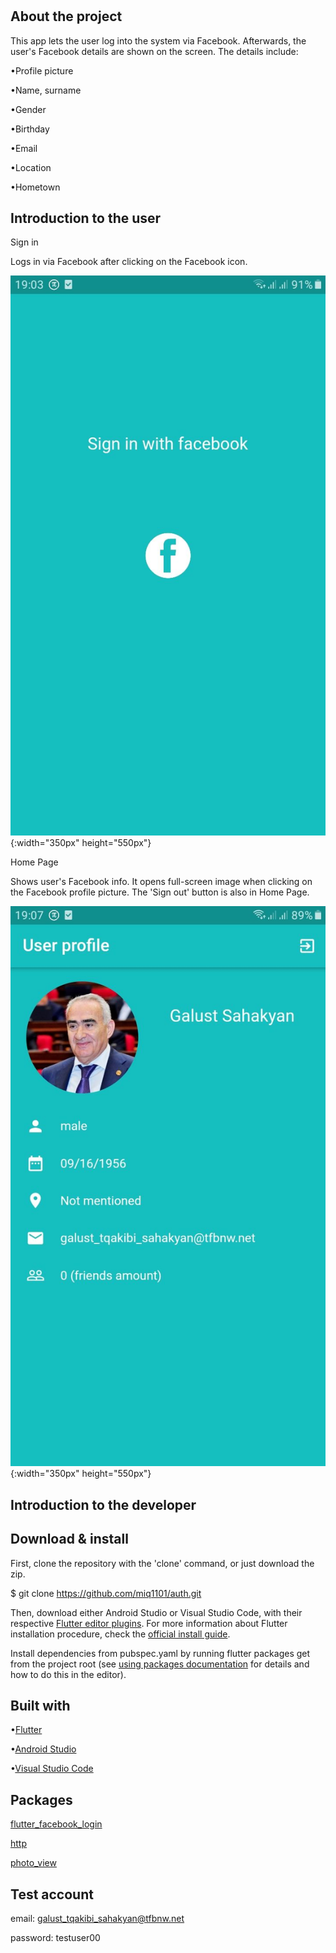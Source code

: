 #
## About the project

This app lets the user log into the system via Facebook. Afterwards, the user's Facebook details are shown on the screen. The details include:

•Profile picture

•Name, surname

•Gender

•Birthday

•Email

•Location

•Hometown

## Introduction to the user

Sign in

Logs in via Facebook after clicking on the Facebook icon.

![Sign in](https://github.com/miq1101/auth/blob/master/auth/assets/sign_in.jpg) {:width="350px" height="550px"}

Home Page

Shows user's Facebook info. It opens full-screen image when clicking on the Facebook profile picture. The 'Sign out' button is also in Home Page.

![Home page](https://github.com/miq1101/auth/blob/master/auth/assets/home.jpg) {:width="350px" height="550px"}

## Introduction to the developer

## Download & install

First, clone the repository with the 'clone' command, or just download the zip.

$ git clone https://github.com/miq1101/auth.git

Then, download either Android Studio or Visual Studio Code, with their respective [Flutter editor plugins](https://flutter.dev/docs/get-started/editor). For more information about Flutter installation procedure, check the [official install guide](https://flutter.dev/docs/get-started/install).

Install dependencies from pubspec.yaml by running flutter packages get from the project root (see [using packages documentation](https://flutter.dev/docs/development/packages-and-plugins/using-packages#adding-a-package-dependency-to-an-app) for details and how to do this in the editor).

## Built with

•[Flutter](https://flutter.dev/)

•[Android Studio](https://developer.android.com/studio/index.html/)

•[Visual Studio Code](https://code.visualstudio.com/)

## Packages

[flutter_facebook_login](https://pub.dev/packages/flutter_facebook_login)

[http](https://pub.dev/packages/http)

[photo_view](https://pub.dev/packages/photo_view)

## Test account

email: galust_tqakibi_sahakyan@tfbnw.net

password: testuser00